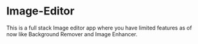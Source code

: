 # Image-Editor
This is a full stack Image editor app where you have limited features as of now like Background Remover and Image Enhancer.
